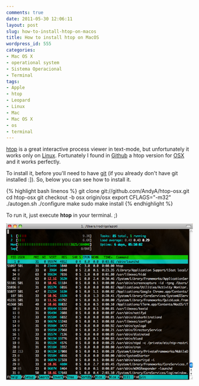 ```yaml
---
comments: true
date: 2011-05-30 12:06:11
layout: post
slug: how-to-install-htop-on-macos
title: How to install htop on MacOS
wordpress_id: 555
categories:
- Mac OS X
- operational system
- Sistema Operacional
- Terminal
tags:
- Apple
- htop
- Leopard
- Linux
- Mac
- Mac OS X
- os
- terminal
---
```


[htop](http://htop.sourceforge.net/) is a great interactive process viewer in text-mode, but unfortunately it works only on [Linux](http://wikipedia.org/wiki/Linux).
Fortunately I found in [Github](http://github.com) a htop version for [OSX](http://www.apple.com/br/macosx/) and it works perfectly.

To install it, before you'll need to have [git](http://git-scm.com/) (if you already don't have git installed :]).
So, below you can see how to install it.

{% highlight bash linenos %}
git clone git://github.com/AndyA/htop-osx.git
cd htop-osx
git checkout -b osx origin/osx
export CFLAGS="-m32"
./autogen.sh
./configure
make
sudo make install
{% endhighlight %}


To run it, just execute **htop** in your terminal. ;)

![](/images/2011/05/Screen-shot-2011-05-28-at-1.09.54-AM.png)